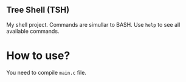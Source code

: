 ## Tree Shell (TSH)

My shell project. Commands are simullar to BASH.
Use `help` to see all available commands.

# How to use?
You need to compile `main.c` file. 
